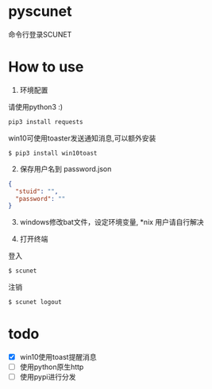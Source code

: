 # pyscunet
命令行登录SCUNET

# How to use
1. 环境配置

请使用python3 :)
```bash
pip3 install requests
```

win10可使用toaster发送通知消息,可以额外安装
```
$ pip3 install win10toast
```

2. 保存用户名到
password.json
```json
{
  "stuid": "",
  "password": ""
}
```

3. windows修改bat文件，设定环境变量, *nix 用户请自行解决

4. 打开终端

登入
```bash
$ scunet 
```

注销
```bash
$ scunet logout
```

# todo
- [x] win10使用toast提醒消息
- [ ] 使用python原生http
- [ ] 使用pypi进行分发
